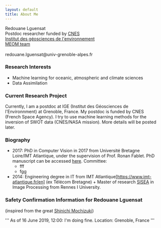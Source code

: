 ```yaml
---
layout: default
title: About Me
---
```



<p class="message">
Redouane Lguensat <br>
Postdoc researcher funded by <a href="https://cnes.fr/en">CNES</a><br>
<a href="http://www.ige-grenoble.fr/?lang=en">Institut des géosciences de l'environnement</a> <br>
<a href="https://meom-group.github.io/">MEOM team</a> <br><br>
redouane.lguensat@univ-grenoble-alpes.fr
</p>

### Research Interests

 * Machine learning for oceanic, atmospheric and climate sciences
 * Data Assimilation

### Current Research Project

Currently, I am a postdoc at IGE (Institut des Géosciences de l'Environnment) at Grenoble, France. My postdoc is funded by CNES (French Space Agency). I try to use machine learning methods for the inversion of SWOT data (CNES/NASA mission). More details will be posted later.

### Biography

* 2017: PhD in Computer Vision in 2017 from Université Bretagne Loire/IMT Atlantique, under the supervision of Prof. Ronan Fablet. PhD manuscript can be accessed [here](https://tel.archives-ouvertes.fr/tel-01784196). Committee:
  * fff
  * fgg
* 2014: Engineering degree in IT from IMT Atlantique[https://www.imt-atlantique.fr/en] (ex Télécom Bretagne) + Master of research [SISEA](https://istic.univ-rennes1.fr/master-2-eea-parcours-signal-image-systemes-integres-automatique-sisea-0) in Image Processing from Rennes I University. 

### Safety Confirmation Information for Redouane Lguensat
(inspired from the great [Shinichi Mochizuki](http://www.kurims.kyoto-u.ac.jp/~motizuki/news-english.html))

''' 
As of 16 June 2019, 12:00: I'm doing fine.
Location: Grenoble, France
'''
